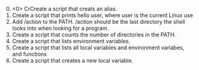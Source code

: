 0. <0> CrCreate a script that creats an alias.
1. Create a script that prints hello user, where user is the current Linux use
2. Add /action to the PATH. /action should be the last directory the shell looks into when looking for a program.
3. Create a script that counts the number of directories in the PATH.
4. Create a script that lists environment variables.
5. Create a script that lists all local variables and environment variabes, and functions
6. Create a script that creates a new local variable.
